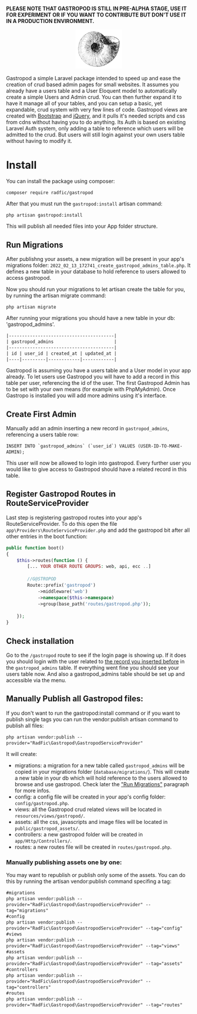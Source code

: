 **PLEASE NOTE THAT GASTROPOD IS STILL IN PRE-ALPHA STAGE, USE IT FOR EXPERIMENT OR IF YOU WANT TO CONTRIBUTE BUT DON'T USE IT IN A PRODUCTION ENVIRONMENT.**

<p align="center">
  <img src="/resources/assets/img/gastropod.jpg" title="gastropod" style="width:25%!important;margin:auto;">
</p>

Gastropod a simple Laravel package intended to speed up and ease the creation of crud based admin pages for small websites. It assumes you already have a users table and a User Eloquent model to automatically create a simple Users and Admin crud. You can then further expand it to have it manage all of your tables, and you can setup a basic, yet expandable, crud system with very few lines of code. Gastropod views are created with [Bootstrap](https://getbootstrap.com/) and [jQuery](https://jquery.com/), and it pulls it's needed scripts and css from cdns without having you to do anything. Its Auth is based on existing Laravel Auth system, only adding a table to reference which users will be admitted to the crud. But users will still login against your own users table without having to modify it.

# Install
You can install the package using composer:
```
composer require radfic/gastropod
```
After that you must run the `gastropod:install` artisan command:
```
php artisan gastropod:install
```
This will publish all needed files into your App folder structure.

## Run Migrations
After publishng your assets, a new migration will be present in your app's migrations folder: `2022_02_13_172741_create_gastropod_admins_table.php`.
It defines a new table in your database to hold reference to users allowed to access gastropod.

Now you should run your migrations to let artisan create the table for you, by running the artisan migrate command:
```
php artisan migrate
```

After running your migrations you should have a new table in your db: 'gastropod_admins'.
```
|----------------------------------------|
| gastropod_admins                       |
|----------------------------------------|
| id | user_id | created_at | updated_at |
|----|---------|------------|------------|
```
Gastropod is assuming you have a users table and a User model in your app already. To let users use Gastropod you will have to add a record in this table per user, referencing the id of the user. The first Gastropod Admin has to be set with your own means (for example with PhpMyAdmin). Once Gastropo is installed you will add more admins using it's interface.

## Create First Admin
Manually add an admin inserting a new record in `gastropod_admins`, referencing a users table row:
```
INSERT INTO `gastropod_admins` (`user_id`) VALUES (USER-ID-TO-MAKE-ADMIN);
```
This user will now be allowed to login into gastropod. Every further user you would like to give access to Gastropod should have a related record in this table.

## Register Gastropod Routes in RouteServiceProvider
Last step is registering gastropod routes into your app's RouteServiceProvider. To do this open the file `app\Providers\RouteServiceProvider.php` and add the gastropod bit after all other entries in the boot function:
```php
public function boot()
{
    $this->routes(function () {
        [... YOUR OTHER ROUTE GROUPS: web, api, ecc ..]

        //G@STROPOD
        Route::prefix('gastropod')
            ->middleware('web')
            ->namespace($this->namespace)
            ->group(base_path('routes/gastropod.php'));

    });
}

```

## Check installation
Go to the `/gastropod` route to see if the login page is showing up. If it does you should login with the user related to [the record you inserted before](#create-first-admin) in the `gastropod_admins` table. If everything went fine you should see your users table now. And also a gastropod_admins table should be set up and accessible via the menu.


## Manually Publish all Gastropod files:
If you don't want to run the gastropod:install command or if you want to publish single tags you can run the vendor:publish artisan command to publish all files:
```
php artisan vendor:publish --provider="RadFic\Gastropod\GastropodServiceProvider"
```
It will create:
- migrations: a migration for a new table called `gastropod_admins` will be copied in your migrations folder (`database/migrations/`). This will create a new table in your db which will hold reference to the users allowed to browse and use gastropod. Check later the ["Run Migrations"](#run-migrations) paragraph for more infos.
- config: a config file will be created in your app's config folder: `config/gastropod.php`. 
- views: all the Gastropod crud related views will be located in `resources/views/gastropod/`.
- assets: all the css, javascripts and image files will be located in `public/gastropod_assets/`.
- controllers: a new gastropod folder will be created in `app/Http/Controllers/`.
- routes: a new routes file will be created in `routes/gastropod.php`.
### Manually publishing assets one by one:
You may want to republish or publish only some of the assets. You can do this by running the artisan vendor:publish command specifing a tag:
```
#migrations
php artisan vendor:publish --provider="RadFic\Gastropod\GastropodServiceProvider" --tag="migrations"
#config
php artisan vendor:publish --provider="RadFic\Gastropod\GastropodServiceProvider" --tag="config"
#views
php artisan vendor:publish --provider="RadFic\Gastropod\GastropodServiceProvider" --tag="views"
#assets
php artisan vendor:publish --provider="RadFic\Gastropod\GastropodServiceProvider" --tag="assets"
#controllers
php artisan vendor:publish --provider="RadFic\Gastropod\GastropodServiceProvider" --tag="controllers"
#routes
php artisan vendor:publish --provider="RadFic\Gastropod\GastropodServiceProvider" --tag="routes"
```


